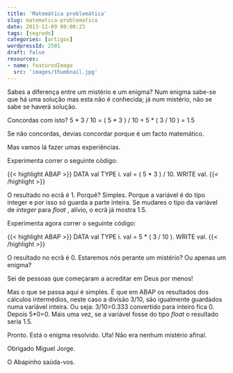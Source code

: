 ```yaml
---
title: 'Matemática problemática'
slug: matematica-problematica
date: 2013-12-09 09:00:23
tags: [segredo]
categories: [artigos]
wordpressId: 2501
draft: false
resources:
- name: featuredImage
  src: 'images/thumbnail.jpg'
---
```

Sabes a diferença entre um mistério e um enigma? Num enigma sabe-se que há uma solução mas esta não é conhecida; já num mistério, não se sabe se haverá solução.

Concordas com isto?
5 * 3 / 10 = ( 5 * 3 ) / 10 = 5 * ( 3 / 10 ) = 1.5

Se não concordas, devias concordar porque é um facto matemático.

Mas vamos lá fazer umas experiências.

<!--more-->

Experimenta correr o seguinte código:


{{< highlight ABAP >}}
DATA val TYPE i.
val = ( 5 * 3 ) / 10.
WRITE val.
{{< /highlight >}}

O resultado no ecrã é 1. Porquê?
Simples. Porque a variável é do tipo integer e por isso só guarda a parte inteira. Se mudares o tipo da variável de _integer_ para _float_ , alívio, o ecrã já mostra 1.5.

Experimenta agora correr o seguinte código:


{{< highlight ABAP >}}
DATA val TYPE i.
val = 5 * ( 3 / 10 ).
WRITE val.
{{< /highlight >}}

O resultado no ecrã é 0.
Estaremos nós perante um mistério? Ou apenas um enigma?

Sei de pessoas que começaram a acreditar em Deus por menos!

Mas o que se passa aqui é simples. É que em ABAP os resultados dos cálculos intermédios, neste caso a divisão 3/10, são igualmente guardados numa variável inteira. Ou seja: 3/10=0.333 convertido para inteiro fica 0. Depois 5*0=0. Mais uma vez, se a variável fosse do tipo _float_ o resultado seria 1.5.

Pronto. Está o enigma resolvido.
Ufa! Não era nenhum mistério afinal.

Obrigado Miguel Jorge.

O Abapinho saúda-vos.
